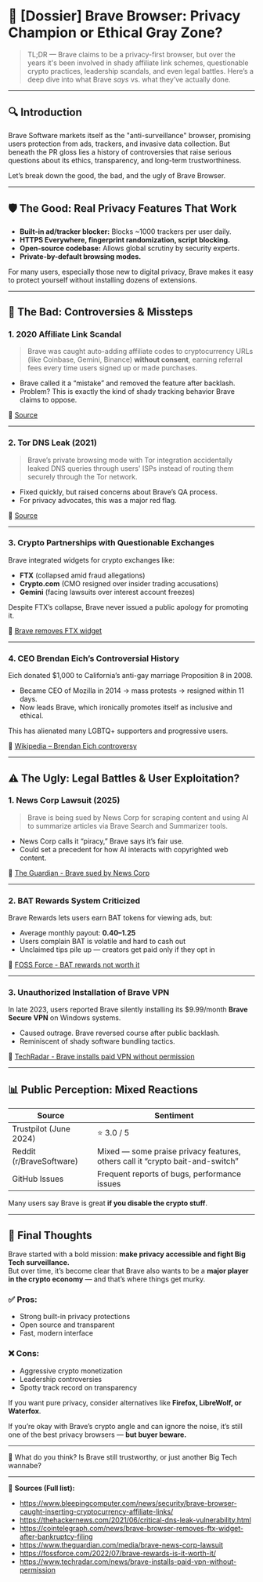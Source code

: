 # 🚨 [Dossier] Brave Browser: Privacy Champion or Ethical Gray Zone?

> TL;DR — Brave claims to be a privacy-first browser, but over the years it's been involved in shady affiliate link schemes, questionable crypto practices, leadership scandals, and even legal battles. Here’s a deep dive into what Brave *says* vs. what they’ve actually done.

---

## 🔍 Introduction

Brave Software markets itself as the "anti-surveillance" browser, promising users protection from ads, trackers, and invasive data collection. But beneath the PR gloss lies a history of controversies that raise serious questions about its ethics, transparency, and long-term trustworthiness.

Let’s break down the good, the bad, and the ugly of Brave Browser.

---

## 🛡️ The Good: Real Privacy Features That Work

- **Built-in ad/tracker blocker:** Blocks ~1000 trackers per user daily.
- **HTTPS Everywhere, fingerprint randomization, script blocking.**
- **Open-source codebase:** Allows global scrutiny by security experts.
- **Private-by-default browsing modes.**

For many users, especially those new to digital privacy, Brave makes it easy to protect yourself without installing dozens of extensions.

---

## 💩 The Bad: Controversies & Missteps

### 1. **2020 Affiliate Link Scandal**
> Brave was caught auto-adding affiliate codes to cryptocurrency URLs (like Coinbase, Gemini, Binance) **without consent**, earning referral fees every time users signed up or made purchases.

- Brave called it a “mistake” and removed the feature after backlash.
- Problem? This is exactly the kind of shady tracking behavior Brave claims to oppose.

🔗 [Source](https://www.bleepingcomputer.com/news/security/brave-browser-caught-inserting-cryptocurrency-affiliate-links/)

---

### 2. **Tor DNS Leak (2021)**
> Brave’s private browsing mode with Tor integration accidentally leaked DNS queries through users' ISPs instead of routing them securely through the Tor network.

- Fixed quickly, but raised concerns about Brave’s QA process.
- For privacy advocates, this was a major red flag.

🔗 [Source](https://thehackernews.com/2021/06/critical-dns-leak-vulnerability.html)

---

### 3. **Crypto Partnerships with Questionable Exchanges**
Brave integrated widgets for crypto exchanges like:
- **FTX** (collapsed amid fraud allegations)
- **Crypto.com** (CMO resigned over insider trading accusations)
- **Gemini** (facing lawsuits over interest account freezes)

Despite FTX’s collapse, Brave never issued a public apology for promoting it.

🔗 [Brave removes FTX widget](https://cointelegraph.com/news/brave-browser-removes-ftx-widget-after-bankruptcy-filing)

---

### 4. **CEO Brendan Eich’s Controversial History**
Eich donated $1,000 to California’s anti-gay marriage Proposition 8 in 2008.

- Became CEO of Mozilla in 2014 → mass protests → resigned within 11 days.
- Now leads Brave, which ironically promotes itself as inclusive and ethical.

This has alienated many LGBTQ+ supporters and progressive users.

🔗 [Wikipedia – Brendan Eich controversy](https://en.wikipedia.org/wiki/Brendan_Eich#Mozilla_appointment_and_resignation)

---

## ⚠️ The Ugly: Legal Battles & User Exploitation?

### 1. **News Corp Lawsuit (2025)**
> Brave is being sued by News Corp for scraping content and using AI to summarize articles via Brave Search and Summarizer tools.

- News Corp calls it “piracy,” Brave says it’s fair use.
- Could set a precedent for how AI interacts with copyrighted web content.

🔗 [The Guardian - Brave sued by News Corp](https://www.theguardian.com/media/brave-news-corp-lawsuit)

---

### 2. **BAT Rewards System Criticized**
Brave Rewards lets users earn BAT tokens for viewing ads, but:

- Average monthly payout: **$0.40–$1.25**
- Users complain BAT is volatile and hard to cash out
- Unclaimed tips pile up — creators get paid only if they opt in

🔗 [FOSS Force - BAT rewards not worth it](https://fossforce.com/2022/07/brave-rewards-is-it-worth-it/)

---

### 3. **Unauthorized Installation of Brave VPN**
In late 2023, users reported Brave silently installing its $9.99/month **Brave Secure VPN** on Windows systems.

- Caused outrage. Brave reversed course after public backlash.
- Reminiscent of shady software bundling tactics.

🔗 [TechRadar - Brave installs paid VPN without permission](https://www.techradar.com/news/brave-installs-paid-vpn-without-permission)

---

## 📊 Public Perception: Mixed Reactions

| Source | Sentiment |
|-------|-----------|
| Trustpilot (June 2024) | ⭐ 3.0 / 5 |
| Reddit (r/BraveSoftware) | Mixed — some praise privacy features, others call it “crypto bait-and-switch” |
| GitHub Issues | Frequent reports of bugs, performance issues |

Many users say Brave is great **if you disable the crypto stuff**.

---

## 🧠 Final Thoughts

Brave started with a bold mission: **make privacy accessible and fight Big Tech surveillance.**  
But over time, it’s become clear that Brave also wants to be a **major player in the crypto economy** — and that’s where things get murky.

### ✅ Pros:
- Strong built-in privacy protections
- Open source and transparent
- Fast, modern interface

### ❌ Cons:
- Aggressive crypto monetization
- Leadership controversies
- Spotty track record on transparency

If you want pure privacy, consider alternatives like **Firefox, LibreWolf, or Waterfox**.

If you’re okay with Brave’s crypto angle and can ignore the noise, it’s still one of the best privacy browsers — **but buyer beware.**

---

💬 What do you think? Is Brave still trustworthy, or just another Big Tech wannabe?

---

📌 **Sources (Full list):**
- https://www.bleepingcomputer.com/news/security/brave-browser-caught-inserting-cryptocurrency-affiliate-links/
- https://thehackernews.com/2021/06/critical-dns-leak-vulnerability.html
- https://cointelegraph.com/news/brave-browser-removes-ftx-widget-after-bankruptcy-filing
- https://www.theguardian.com/media/brave-news-corp-lawsuit
- https://fossforce.com/2022/07/brave-rewards-is-it-worth-it/
- https://www.techradar.com/news/brave-installs-paid-vpn-without-permission
